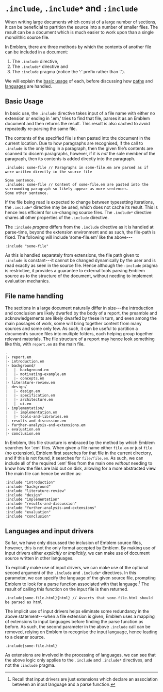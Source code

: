 # `.include`, `.include*` and `:include`

When writing large documents which consist of a large number of sections, it can be beneficial to partition the source into a number of smaller files.
The result can be a document which is much easier to work upon than a single monolithic source file.

In Emblem, there are three methods by which the contents of another file can be included in a document:

1. The `.include` directive,
2. The `.include*` directive and
3. The `:include` pragma (notice the ‘:’ prefix rather than ‘.’).

We will explain the [basic usage](#basic-usage) of each, before discussing how [paths](#file-name-handling) and [languages](#languages-and-input-drivers) are handled.

## Basic Usage

In basic use, the `.include` directive takes input of a file name with either no extension or ending in ‘.em,’ tries to find that file, parses it as an Emblem document and then returns the result.
This result is also cached to avoid repeatedly re-parsing the same file.

The contents of the specified file is then pasted into the document in the current location.
Due to how paragraphs are recognised, if the call to `.include` is the only thing in a paragraph, then the given file’s contents are scanned to discern paragraphs, however, if it is _not_ the sole member of the paragraph, then its contents is added directly into the paragraph.

```emblem
.include: some-file // Paragraphs in some-file.em are parsed as if were written directly in the source file

Some sentence.
.include: some-file // Content of some-file.em are pasted into the surrounding paragraph so likely appear as more sentences.
Some other sentence.
```

If the file being read is expected to change between typesetting iterations, the `.include*` directive may be used, which does not cache its result.
This is hence less efficient for un-changing source files.
The `.include*` directive shares all other properties of the `.include` directive.

The `:include` _pragma_ differs from the `.include` directive as it is handled at parse-time, beyond the extension environment and as such, the file-path is fixed.
The following will include ‘some-file.em’ like the above---

```emblem
:include "some-file"
```

As this is handled separately from extensions, the file path given to `:include` is constant---it cannot be changed dynamically by the user and is read exactly as seen in the source file.
Hence although the `:include` pragma is restrictive, it provides a guarantee to external tools parsing Emblem source as to the structure of the document, without needing to implement evaluation mechanics.

## File name handling

The sections in a large document naturally differ in size---the introduction and conclusion are likely dwarfed by the body of a report, the preamble and acknowledgements are likely dwarfed by these in turn, and even among the main passages of work, some will bring together content from many sources and some only few.
As such, it can be useful to partition a document’s source files into multiple folders, each helping group together relevant materials.
The file structure of a report may hence look something like this, with `report.em` as the main file.

```tree
.
|- report.em
|- introduction.em
|- background/
|   |- background.em
|   |- motivating-example.em
|   |- concepts.em
|- literature-review.em
|- design/
|   |- design.em
|   |- specification.em
|   |- architecture.em
|   |- ui.em
|- implementation/
|   |- implementation.em
|   |- tools-and-libraries.em
|- results-and-discussion.em
|- further-analysis-and-extensions.em
|- evaluation.em
|- conclusion.em
```

In Emblem, this file structure is embraced by the method by which Emblem searches for ‘.em’ files.
When given a file name either `file.em` or just `file` (no extension), Emblem first searches for that file in the current directory, and if this is not found, it searches for `file/file.em`.
As such, we can include all of the required ‘.em’ files from the main one _without_ needing to know how the files are laid out on disk, allowing for a more abstracted view.
The main file can hence be written as:

```emblem
:include "introduction"
:include "background"
:include "literature-review"
:include "design"
:include "implementation"
:include "results-and-discussion"
:include "further-analysis-and-extensions"
:include "evaluation"
:include "conclusion"
```

## Languages and input drivers

So far, we have only discussed the inclusion of Emblem source files, however, this is not the only format accepted by Emblem.
By making use of input drivers either _explicitly_ or _implicitly,_ we can make use of document source written in other languages.

To explicitly make use of input drivers, we can make use of the optional second argument of the `.include` and `.include*` directives.
In this parameter, we can specify the language of the given source file, prompting Emblem to look for a parse function associated with that language.[^input-drivers]
The result of calling this function on the input file is then returned.

```emblem
.include{some-file.html}{html} // Asserts that some-file.html should be parsed as html
```

The implicit use of input drivers helps eliminate some redundancy in the above statement---when a file extension is given, Emblem uses a mapping of extensions to input languages before finding the parse function as before.
As such, the second parameter in the above `.include` call can be removed, relying on Emblem to recognise the input language, hence leading to a cleaner source.

```emblem
.include{some-file.html}
```

As extensions are involved in the processing of languages, we can see that the above logic only applies to the `.include` and `.include*` directives, and not the `:include` pragma.

[^input-drivers]: Recall that input drivers are just extensions which declare an association between an input language and a parse function.
